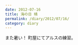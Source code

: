 ```yaml
---
date: 2012-07-16
title: 海の日 晴
permalink: /diary/2012/07/16/
category: diary
---
```


また暑い！  町屋にてアルスの練習。